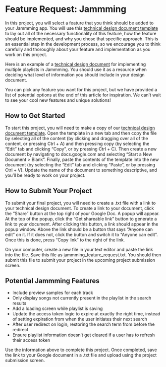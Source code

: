 # Feature Request: Jammming

In this project, you will select a feature that you think should be added to your Jammming app. You will use this [technical design document template](https://docs.google.com/document/d/1QIBjLcNH5t7FrPwuC7jNnhE1JPmwskdB7U7z0OSeDsU/edit?usp=sharing) to lay out all of the necessary functionality of this feature, how the feature should be implemented, and why you chose that specific approach. This is an essential step in the development process, so we encourage you to think carefully and thoroughly about your feature and implementation as you work on this project.

Here is an example of a [technical design document](https://docs.google.com/document/d/1bHEQvYYAwSpAkdpv7hp8eu-iMnvqYVS4UffCLKvaKGg/edit?usp=sharing) for implementing multiple playlists in Jammming. You should use it as a resource when deciding what level of information you should include in your design document.

You can pick any feature you want for this project, but we have provided a list of potential options at the end of this article for inspiration. We can’t wait to see your cool new features and unique solutions!

## How to Get Started

To start this project, you will need to make a copy of our [technical design document template](https://docs.google.com/document/d/1QIBjLcNH5t7FrPwuC7jNnhE1JPmwskdB7U7z0OSeDsU/edit?usp=sharing). Open the template in a new tab and then copy the file by selecting all of the content (by clicking and dragging over all of the content, or pressing Ctrl + A) and then pressing copy (by selecting the “Edit” tab and clicking “Copy”, or by pressing Ctrl + C). Then create a new document by navigating to docs.google.com and selecting “Start a New Document > Blank”. Finally, paste the contents of the template into the new document (by selecting the “Edit” tab and clicking “Paste”, or by pressing Ctrl + V). Update the name of the document to something descriptive, and you’ll be ready to work on your project.

## How to Submit Your Project

To submit your final project, you will need to create a .txt file with a link to your technical design document. To create a link to your document, click the “Share” button at the top right of your Google Doc. A popup will appear. At the top of the popup, click the “Get shareable link” button to generate a link to your document. After clicking this button, a link should appear in the popup window. Above the link should be a button that says “Anyone can edit” on it. If it does not, click the button and switch it to “Anyone can edit”. Once this is done, press “Copy link” to the right of the link.

On your computer, create a new file in your text editor and paste the link into the file. Save this file as jammming_feature_request.txt. You should then submit this file to submit your project in the upcoming project submission screen.

## Potential Jammming Features

* Include preview samples for each track
* Only display songs not currently present in the playlist in the search results
* Add a loading screen while playlist is saving
* Update the access token logic to expire at exactly the right time, instead of setting expiration from when the user initiates their next search
* After user redirect on login, restoring the search term from before the redirect
* Ensure playlist information doesn’t get cleared if a user has to refresh their access token

Use the information above to complete this project. Once completed, save the link to your Google document in a .txt file and upload using the project submission screen.
